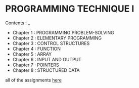# PROGRAMMING TECHNIQUE I

Contents : _

- Chapter 1 : PROGRAMMING PROBLEM-SOLVING
- Chapter 2 : ELEMENTARY PROGRAMMING
- Chapter 3 : CONTROL STRUCTURES
- Chapter 4 : FUNCTION
- Chapter 5 : ARRAY
- Chapter 6 : INPUT AND OUTPUT
- Chapter 7 : POINTERS
- Chapter 8 : STRUCTURED DATA

all of the assignments [here](https://github.com/firzanabadrus/SECPH-1/tree/main/SECJ1013-Programming%20Technique%20I/ASSIGNMENT)
